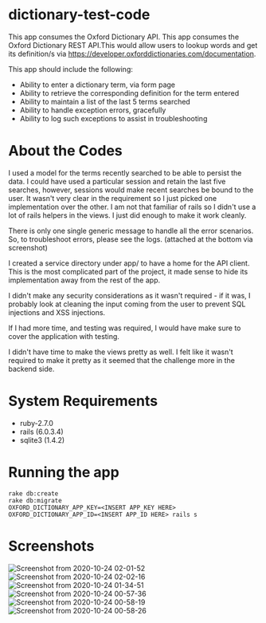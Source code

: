 # dictionary-test-code

This app consumes the Oxford Dictionary API.
This app consumes the Oxford Dictionary REST API.This would allow users to lookup words and get its definition/s via https://developer.oxforddictionaries.com/documentation.

This app should include the following:

* Ability to enter a dictionary term, via form page
* Ability to retrieve the corresponding definition for the term entered
* Ability to maintain a list of the last 5 terms searched
* Ability to handle exception errors, gracefully
* Ability to log such exceptions to assist in troubleshooting

# About the Codes
I used a model for the terms recently searched to be able to persist the data. I could have used a particular session and retain the last five searches, however, sessions would make recent searches be bound to the user. It wasn't very clear in the requirement so I just picked one implementation over the other. I am not that familiar of rails so I didn't use a lot of rails helpers in the views. I just did enough to make it work cleanly. 

There is only one single generic message to handle all the error scenarios. So, to troubleshoot errors, please see the logs. (attached at the bottom via screenshot)

I created a service directory under app/ to have a home for the API client. This is the most complicated part of the project, it made sense to hide its implementation away from the rest of the app.

I didn't make any security considerations as it wasn't required -  if it was, I probably look at cleaning the input coming from the user to prevent SQL injections and XSS injections.

If I had more time, and testing was required, I would have make sure to cover the application with testing. 

I didn't have time to make the views pretty as well. I felt like it wasn't required to make it pretty as it seemed that the challenge more in the backend side.

# System Requirements
* ruby-2.7.0
* rails (6.0.3.4)
* sqlite3 (1.4.2)

# Running the app
```
rake db:create
rake db:migrate
OXFORD_DICTIONARY_APP_KEY=<INSERT APP_KEY HERE> OXFORD_DICTIONARY_APP_ID=<INSERT APP_ID HERE> rails s

```
# Screenshots
![Screenshot from 2020-10-24 02-01-52](https://user-images.githubusercontent.com/26676486/97069298-5381db00-159d-11eb-8d71-75edca10d28e.png)
![Screenshot from 2020-10-24 02-02-16](https://user-images.githubusercontent.com/26676486/97069280-406f0b00-159d-11eb-851a-1fd2f8806b48.png)
![Screenshot from 2020-10-24 01-34-51](https://user-images.githubusercontent.com/26676486/97069060-3ea44800-159b-11eb-88f0-4913f0d865cd.png)
![Screenshot from 2020-10-24 00-57-36](https://user-images.githubusercontent.com/26676486/97068989-a6a65e80-159a-11eb-9441-addc2d935117.png)
![Screenshot from 2020-10-24 00-58-19](https://user-images.githubusercontent.com/26676486/97069031-06046e80-159b-11eb-8ca2-5c4ac43ef829.png)
![Screenshot from 2020-10-24 00-58-26](https://user-images.githubusercontent.com/26676486/97069055-292f1e00-159b-11eb-9a26-6a772d15cade.png)



